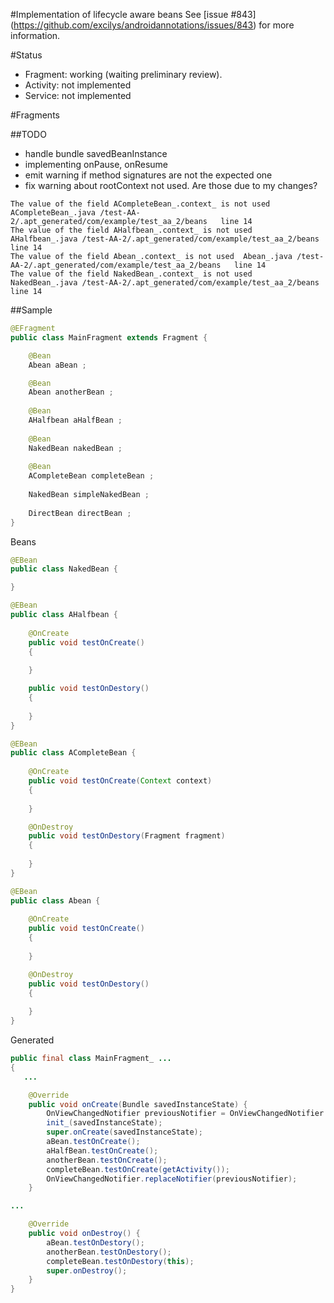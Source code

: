 #Implementation of lifecycle aware beans
See [issue #843] (https://github.com/excilys/androidannotations/issues/843) for more information.

#Status
  - Fragment: working (waiting preliminary review).
  - Activity: not implemented
  - Service: not implemented

#Fragments

##TODO
  - handle bundle savedBeanInstance
  - implementing onPause, onResume
  - emit warning if method signatures are not the expected one
  - fix warning about rootContext not used. Are those due to my changes?
````
The value of the field ACompleteBean_.context_ is not used	ACompleteBean_.java	/test-AA-2/.apt_generated/com/example/test_aa_2/beans	line 14
The value of the field AHalfbean_.context_ is not used	AHalfbean_.java	/test-AA-2/.apt_generated/com/example/test_aa_2/beans	line 14	
The value of the field Abean_.context_ is not used	Abean_.java	/test-AA-2/.apt_generated/com/example/test_aa_2/beans	line 14
The value of the field NakedBean_.context_ is not used	NakedBean_.java	/test-AA-2/.apt_generated/com/example/test_aa_2/beans	line 14

````

##Sample

```` java
@EFragment
public class MainFragment extends Fragment {

	@Bean 
	Abean aBean ; 

	@Bean 
	Abean anotherBean ; 
	
	@Bean 
	AHalfbean aHalfBean ; 
	
	@Bean 
	NakedBean nakedBean ; 
	
	@Bean 
	ACompleteBean completeBean ; 
	
	NakedBean simpleNakedBean ; 
	
	DirectBean directBean ; 
}

````

Beans

````java
@EBean
public class NakedBean {

}

@EBean
public class AHalfbean {
	
	@OnCreate
	public void testOnCreate() 
	{
		
	}

	public void testOnDestory() 
	{
		
	}
}

@EBean
public class ACompleteBean {
	
	@OnCreate
	public void testOnCreate(Context context) 
	{
		
	}

	@OnDestroy
	public void testOnDestory(Fragment fragment) 
	{
		
	}
}

@EBean
public class Abean {
	
	@OnCreate
	public void testOnCreate() 
	{
		
	}

	@OnDestroy
	public void testOnDestory() 
	{
		
	}
}

````

Generated

```` java
public final class MainFragment_ ...
{
   ...

    @Override
    public void onCreate(Bundle savedInstanceState) {
        OnViewChangedNotifier previousNotifier = OnViewChangedNotifier.replaceNotifier(onViewChangedNotifier_);
        init_(savedInstanceState);
        super.onCreate(savedInstanceState);
        aBean.testOnCreate();
        aHalfBean.testOnCreate();
        anotherBean.testOnCreate();
        completeBean.testOnCreate(getActivity());
        OnViewChangedNotifier.replaceNotifier(previousNotifier);
    }

...

    @Override
    public void onDestroy() {
        aBean.testOnDestory();
        anotherBean.testOnDestory();
        completeBean.testOnDestory(this);
        super.onDestroy();
    }
}

````
